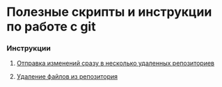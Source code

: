 # Полезные скрипты и инструкции по работе с git

### Инструкции

1. [Отправка изменений сразу в несколько удаленных репозиториев](./_git/multi-repository.md)

2. [Удаление файлов из репозитория](./_git/remove.md)